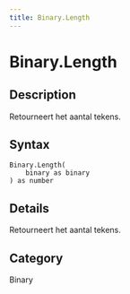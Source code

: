```yaml
---
title: Binary.Length
---
```


# Binary.Length


## Description

Retourneert het aantal tekens.


## Syntax

```powerquery
Binary.Length(
    binary as binary
) as number
```


## Details

Retourneert het aantal tekens.



## Category
Binary

